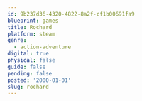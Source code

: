 ```yaml
---
id: 9b237d36-4320-4822-8a2f-cf1b00691fa9
blueprint: games
title: Rochard
platform: steam
genre:
  - action-adventure
digital: true
physical: false
guide: false
pending: false
posted: '2000-01-01'
slug: rochard
---
```

